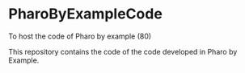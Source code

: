 # PharoByExampleCode
To host the code of Pharo by example (80)

This repository contains the code of the code developed in Pharo by Example. 
